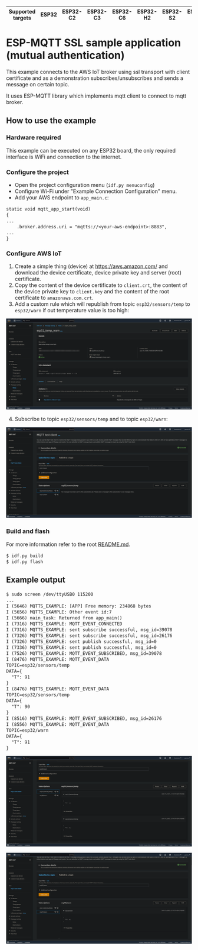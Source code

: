 | Supported targets | ESP32 | ESP32-C2 | ESP32-C3 | ESP32-C6 | ESP32-H2 | ESP32-S2 | ESP32-S3 |
| ----------------- | ----- | -------- | -------- | -------- | -------- | -------- | -------- |

# ESP-MQTT SSL sample application (mutual authentication)

This example connects to the AWS IoT broker using ssl transport with client certificate and as a demonstration subscribes/unsubscribes and sends a message on certain topic.

It uses ESP-MQTT library which implements mqtt client to connect to mqtt broker.

## How to use the example

### Hardware required

This example can be executed on any ESP32 board, the only required interface is WiFi and connection to the internet.

### Configure the project

- Open the project configuration menu (`idf.py menuconfig`)
- Configure Wi-Fi under "Example Connection Configuration" menu.
- Add your AWS endpoint to `app_main.c`:
```
static void mqtt_app_start(void)
{
...
    .broker.address.uri = "mqtts://<your-aws-endpoint>:8883",
...
}
```

### Configure AWS IoT

1. Create a simple thing (device) at https://aws.amazon.com/ and download the device certificate, device private key and server (root) certificate.
2. Copy the content of the device certificate to `client.crt`, the content of the device private key to `client.key` and the content of the root certificate to `amazonaws.com.crt`.
3. Add a custom rule which will republish from topic `esp32/sensors/temp` to `esp32/warn` if out temperature value is too high:

![AWS rule](aws-rule.png)

4. Subscribe to topic `esp32/sensors/temp` and to topic `esp32/warn`:

![AWS MQTT test](aws-mqtt-test.png)

### Build and flash

For more information refer to the root [README.md](../README.md).

```
$ idf.py build
$ idf.py flash
```

## Example output

```
$ sudo screen /dev/ttyUSB0 115200
...
I (5646) MQTTS_EXAMPLE: [APP] Free memory: 234868 bytes
I (5656) MQTTS_EXAMPLE: Other event id:7
I (5666) main_task: Returned from app_main()
I (7316) MQTTS_EXAMPLE: MQTT_EVENT_CONNECTED
I (7316) MQTTS_EXAMPLE: sent subscribe successful, msg_id=39078
I (7326) MQTTS_EXAMPLE: sent subscribe successful, msg_id=26176
I (7326) MQTTS_EXAMPLE: sent publish successful, msg_id=0
I (7336) MQTTS_EXAMPLE: sent publish successful, msg_id=0
I (7526) MQTTS_EXAMPLE: MQTT_EVENT_SUBSCRIBED, msg_id=39078
I (8476) MQTTS_EXAMPLE: MQTT_EVENT_DATA
TOPIC=esp32/sensors/temp
DATA={
  "T": 91
}
I (8476) MQTTS_EXAMPLE: MQTT_EVENT_DATA
TOPIC=esp32/sensors/temp
DATA={
  "T": 90
}
I (8516) MQTTS_EXAMPLE: MQTT_EVENT_SUBSCRIBED, msg_id=26176
I (8556) MQTTS_EXAMPLE: MQTT_EVENT_DATA
TOPIC=esp32/warn
DATA={
  "T": 91
}
```

![AWS MQTT temp](aws-mqtt-temp.png)

![AWS MQTT warn](aws-mqtt-warn.png)
